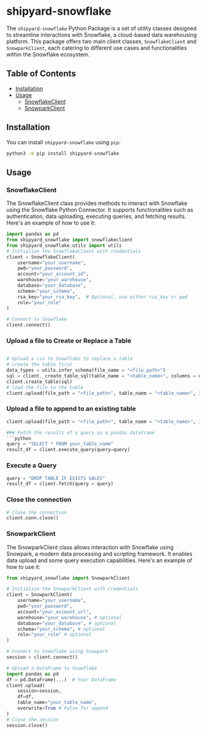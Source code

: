 # shipyard-snowflake

The `shipyard-snowflake` Python Package is a set of utility classes designed to streamline interactions with Snowflake, a cloud-based data warehousing platform. This package offers two main client classes, `SnowflakeClient` and `SnowparkClient`, each catering to different use cases and functionalities within the Snowflake ecosystem.

## Table of Contents

- [Installation](#installation)
- [Usage](#usage)
  - [SnowflakeClient](#snowflakeclient)
  - [SnowparkClient](#snowparkclient)
## Installation

You can install `shipyard-snowflake` using `pip`:

```bash
python3 -m pip install shipyard-snowflake
```

## Usage

### SnowflakeClient

The SnowflakeClient class provides methods to interact with Snowflake using the Snowflake Python Connector. It supports functionalities such as authentication, data uploading, executing queries, and fetching results. Here's an example of how to use it:

```python
import pandas as pd
from shipyard_snowflake import snowflakeclient
from shipyard_snowflake.utils import utils
# Initialize the SnowflakeClient with credentials
client = SnowflakeClient(
    username="your_username",
    pwd="your_password",
    account="your_account_id",
    warehouse="your_warehouse",
    database="your_database",
    schema="your_schema",
    rsa_key="your_rsa_key",  # Optional, use either rsa_key or pwd
    role="your_role"
)

# Connect to Snowflake
client.connect()
```


### Upload a file to Create or Replace a Table 
```python 

# Upload a csv to Snowflake to replace a table
# create the table first
data_types = utils.infer_schema(file_name = "<file_path>")
sql = client._create_table_sql(table_name = "<table_name>", columns = data_types)
client.create_table(sql)
# load the file to the table
client.upload(file_path = "<file_path>", table_naem = "<table_name>", insert_method = "replace")

``` 
### Upload a file to append to an existing table 
```python
client.upload(file_path = "<file_path>", table_naem = "<table_name>", insert_method = "append")

### Fetch the results of a query as a pandas dataframe
```python
query = "SELECT * FROM your_table_name"
result_df = client.execute_query(query=query)
```

### Execute a Query
```python
query = "DROP TABLE IF EXISTS SALES"
result_df = client.fetch(query = query)
```

### Close the connection 
```python
# Close the connection
client.conn.close()
```

### SnowparkClient

The SnowparkClient class allows interaction with Snowflake using Snowpark, a modern data processing and scripting framework. It enables data upload and some query execution capabilities. Here's an example of how to use it:
```python
from shipyard_snowflake import SnowparkClient

# Initialize the SnowparkClient with credentials
client = SnowparkClient(
    username="your_username",
    pwd="your_password",
    account="your_account_url",
    warehouse="your_warehouse", # optional
    database="your_database", # optional
    schema="your_schema", # optional
    role="your_role" # optional
)

# Connect to Snowflake using Snowpark
session = client.connect()

# Upload a DataFrame to Snowflake
import pandas as pd
df = pd.DataFrame(...)  # Your DataFrame
client.upload(
    session=session,
    df=df,
    table_name="your_table_name",
    overwrite=True # False for append
)
# Close the session
session.close()
```

